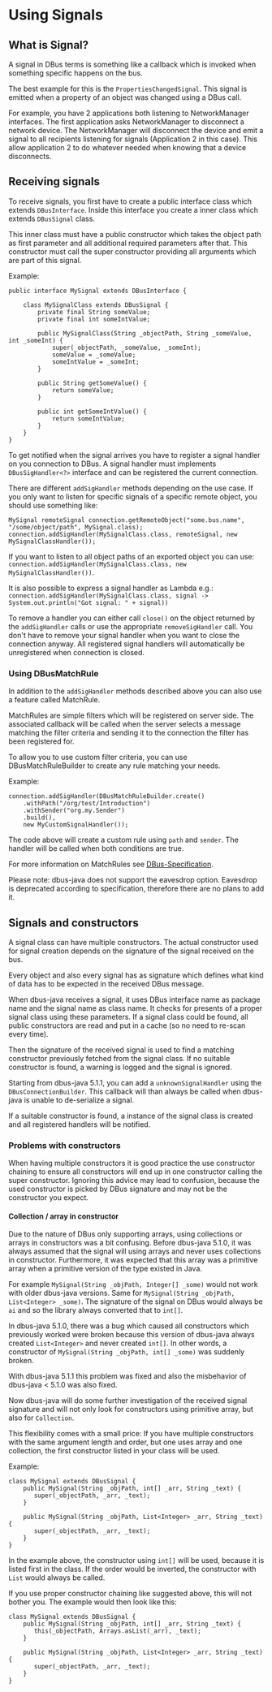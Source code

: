 # Using Signals

## What is Signal?

A signal in DBus terms is something like a callback which is invoked when something specific happens on the bus.

The best example for this is the `PropertiesChangedSignal`. This signal is emitted when a property of an object was changed using a DBus call.

For example, you have 2 applications both listening to NetworkManager interfaces. 
The first application asks NetworkManager to disconnect a network device. The NetworkManager will disconnect the device
and emit a signal to all recipients listening for signals (Application 2 in this case).
This allow application 2 to do whatever needed when knowing that a device disconnects.

## Receiving signals

To receive signals, you first have to create a public interface class which extends `DBusInterface`.
Inside this interface you create a inner class which extends `DBusSignal` class.

This inner class must have a public constructor which takes the object path as first parameter and all
additional required parameters after that.
This constructor must call the super constructor providing all arguments which are part of this signal.

Example:
```
public interface MySignal extends DBusInterface {

    class MySignalClass extends DBusSignal {
        private final String someValue;
        private final int someIntValue;
        
        public MySignalClass(String _objectPath, String _someValue, int _someInt) {
            super(_objectPath, _someValue, _someInt);
            someValue = _someValue;
            someIntValue = _someInt;
        }
        
        public String getSomeValue() {
            return someValue;
        }
        
        public int getSomeIntValue() {
            return someIntValue;
        }
    }
}
```

To get notified when the signal arrives you have to register a signal handler on you connection to DBus.
A signal handler must implements `DBusSigHandler<?>` interface and can be registered the current connection.

There are different `addSigHandler` methods depending on the use case.
If you only want to listen for specific signals of a specific remote object, you should use something like:

```
MySignal remoteSignal connection.getRemoteObject("some.bus.name", "/some/object/path", MySignal.class);
connection.addSigHandler(MySignalClass.class, remoteSignal, new MySignalClassHandler());
```

If you want to listen to all object paths of an exported object you can use:
`connection.addSigHandler(MySignalClass.class, new MySignalClassHandler())`.

It is also possible to express a signal handler as Lambda e.g.:
`connection.addSigHandler(MySignalClass.class, signal -> System.out.println("Got signal: " + signal))`

To remove a handler you can either call `close()` on the object returned by the `addSigHandler` calls or use the appropriate `removeSigHandler` call.
You don't have to remove your signal handler when you want to close the connection anyway. 
All registered signal handlers will automatically be unregistered when connection is closed.

### Using DBusMatchRule

In addition to the `addSigHandler` methods described above you can also use a feature called MatchRule.

MatchRules are simple filters which will be registered on server side. The associated callback will be called when the server selects a message matching the filter criteria and sending it to the connection the filter has been registered for.

To allow you to use custom filter criteria, you can use DBusMatchRuleBuilder to create any rule matching your needs.

Example:

```
connection.addSigHandler(DBusMatchRuleBuilder.create()
    .withPath("/org/test/Introduction")
    .withSender("org.my.Sender")
    .build(), 
    new MyCustomSignalHandler());
```

The code above will create a custom rule using `path` and `sender`. 
The handler will be called when both conditions are true.  

For more information on MatchRules see [DBus-Specification](https://dbus.freedesktop.org/doc/dbus-specification.html#message-bus-routing-match-rules).

Please note: dbus-java does not support the eavesdrop option. 
Eavesdrop is deprecated according to specification, therefore there are no plans to add it.

## Signals and constructors

A signal class can have multiple constructors. 
The actual constructor used for signal creation depends on the signature of the signal received on the bus.

Every object and also every signal has as signature which defines what kind of data has to be expected
in the received DBus message.

When dbus-java receives a signal, it uses DBus interface name as package name and the signal name as class name.
It checks for presents of a proper signal class using these parameters.
If a signal class could be found, all public constructors are read and put in a cache (so no need to re-scan every time).

Then the signature of the received signal is used to find a matching constructor previously fetched from the signal class.
If no suitable constructor is found, a warning is logged and the signal is ignored.

Starting from dbus-java 5.1.1, you can add a `unknownSignalHandler` using the `DBusConnectionBuilder`. This
callback will than always be called when dbus-java is unable to de-serialize a signal.

If a suitable constructor is found, a instance of the signal class is created and all registered handlers will be notified.

### Problems with constructors

When having multiple constructors it is good practice the use constructor chaining to ensure all constructors will
end up in one constructor calling the super constructor.
Ignoring this advice may lead to confusion, because the used constructor is picked by DBus signature and may not be the
constructor you expect.

#### Collection / array in constructor

Due to the nature of DBus only supporting arrays, using collections or arrays in constructors was a bit confusing.
Before dbus-java 5.1.0, it was always assumed that the signal will using arrays and never uses collections in constructor.
Furthermore, it was expected that this array was a primitive array when a primitive version of the type existed in Java.

For example `MySignal(String _objPath, Integer[] _some)` would not work with older dbus-java versions.
Same for  `MySignal(String _objPath, List<Integer> _some)`. 
The signature of the signal on DBus would always be `ai` and so the library always converted that to `int[]`.

In dbus-java 5.1.0, there was a bug which caused all constructors which previously worked were broken because
this version of dbus-java always created `List<Integer>` and never created `int[]`.
In other words, a constructor of `MySignal(String _objPath, int[] _some)` was suddenly broken.

With dbus-java 5.1.1 this problem was fixed and also the misbehavior of dbus-java < 5.1.0 was also fixed.

Now dbus-java will do some further investigation of the received signal signature and will not only look for
constructors using primitive array, but also for `Collection`.

This flexibility comes with a small price: If you have multiple constructors with the same argument length and order, but one uses array and one collection, the first constructor listed in your class will be used.

Example:
```
class MySignal extends DBusSignal {
    public MySignal(String _objPath, int[] _arr, String _text) {
       super(_objectPath, _arr, _text);
    }
    
    public MySignal(String _objPath, List<Integer> _arr, String _text) {
       super(_objectPath, _arr, _text);
    }
}
```

In the example above, the constructor using `int[]` will be used, because it is listed first in the class.
If the order would be inverted, the constructor with `List` would always be called.

If you use proper constructor chaining like suggested above, this will not bother you.
The example would then look like this:

```
class MySignal extends DBusSignal {
    public MySignal(String _objPath, int[] _arr, String _text) {
       this(_objectPath, Arrays.asList(_arr), _text);
    }
    
    public MySignal(String _objPath, List<Integer> _arr, String _text) {
       super(_objectPath, _arr, _text);
    }
}
```


